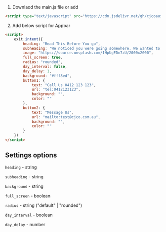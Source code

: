 1. Downlaod the main.js file or add

```html
<script type="text/javascript" src="https://cdn.jsdelivr.net/gh/cjcoaustralia/exit-intent-popup@1.1.0/dist/main.js"></script>
```

2. Add below script for Appbar

```html
<script>
    exit.intent({
        heading: "Read This Before You go",
        subheading: "We noticed you were going somewhere. We wanted to show you this last minute pop-up.",
        image: "https://source.unsplash.com/IHpUgFDn7zU/2000x2000",
        full_screen: true,
        radius: "rounded",
        day_interval: false,
        day_delay: 1,
        background: "#fff8ed",
        button1: {
            text: "Call Us 0412 123 123",
            url: "tel:0412123123",
            background: "",
            color: ""
        },
        button2: {
            text: "Message Us",
            url: "mailto:test@cjco.com.au",
            background: "",
            color: ""
        }
    })
</script>
```

## Settings options

`heading` - string

`subheading` - string

`background` - string

`full_screen` - boolean

`radius` - string ("default" | "rounded")

`day_interval` - boolean

`day_delay` - number